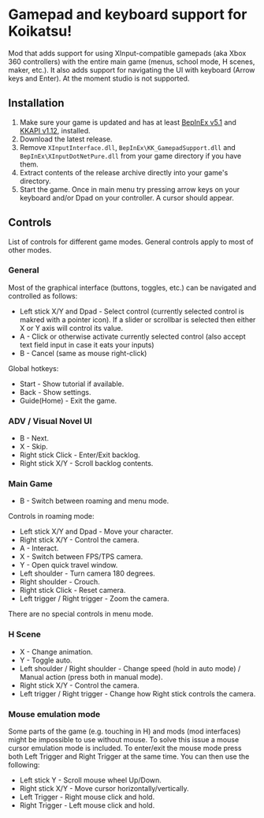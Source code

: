 # Gamepad and keyboard support for Koikatsu!
Mod that adds support for using XInput-compatible gamepads (aka Xbox 360 controllers) with the entire main game (menus, school mode, H scenes, maker, etc.). 
It also adds support for navigating the UI with keyboard (Arrow keys and Enter). 
At the moment studio is not supported.

## Installation
1. Make sure your game is updated and has at least [BepInEx v5.1](https://github.com/BepInEx/BepInEx) and [KKAPI v1.12](https://github.com/IllusionMods/IllusionModdingAPI), installed.
2. Download the latest release.
3. Remove `XInputInterface.dll`, `BepInEx\KK_GamepadSupport.dll` and `BepInEx\XInputDotNetPure.dll` from your game directory if you have them.
4. Extract contents of the release archive directly into your game's directory.
5. Start the game. Once in main menu try pressing arrow keys on your keyboard and/or Dpad on your controller. A cursor should appear.

## Controls
List of controls for different game modes. General controls apply to most of other modes.

### General
Most of the graphical interface (buttons, toggles, etc.) can be navigated and controlled as follows:
- Left stick X/Y and Dpad - Select control (currently selected control is makred with a pointer icon). If a slider or scrollbar is selected then either X or Y axis will control its value. 
- A - Click or otherwise activate currently selected control (also accept text field input in case it eats your inputs)
- B - Cancel (same as mouse right-click)

Global hotkeys:
- Start - Show tutorial if available.
- Back - Show settings.
- Guide(Home) - Exit the game.

### ADV / Visual Novel UI
- B - Next.
- X - Skip.
- Right stick Click - Enter/Exit backlog.
- Right stick X/Y - Scroll backlog contents.

### Main Game
- B - Switch between roaming and menu mode.

Controls in roaming mode:
- Left stick X/Y and Dpad - Move your character.
- Right stick X/Y - Control the camera.
- A - Interact.
- X - Switch between FPS/TPS camera.
- Y - Open quick travel window.
- Left shoulder - Turn camera 180 degrees.
- Right shoulder - Crouch.
- Right stick Click - Reset camera.
- Left trigger / Right trigger - Zoom the camera.

There are no special controls in menu mode.

### H Scene
- X - Change animation.
- Y - Toggle auto.
- Left shoulder / Right shoulder - Change speed (hold in auto mode) / Manual action (press both in manual mode).
- Right stick X/Y - Control the camera.
- Left trigger / Right trigger - Change how Right stick controls the camera.

### Mouse emulation mode
Some parts of the game (e.g. touching in H) and mods (mod interfaces) might be impossible to use without mouse. To solve this issue a mouse cursor emulation mode is included. To enter/exit the mouse mode press both Left Trigger and Right Trigger at the same time. You can then use the following:
- Left stick Y - Scroll mouse wheel Up/Down.
- Right stick X/Y - Move cursor horizontally/vertically.
- Left Trigger - Right mouse click and hold.
- Right Trigger - Left mouse click and hold.
